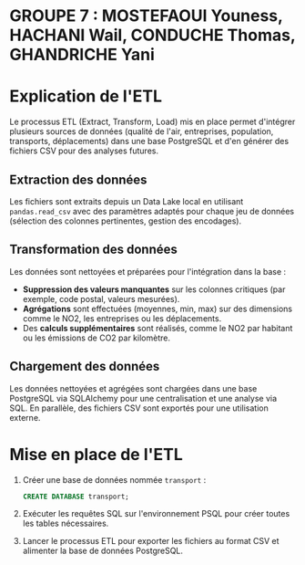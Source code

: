 # GROUPE 7 : MOSTEFAOUI Youness, HACHANI Wail, CONDUCHE Thomas, GHANDRICHE Yani

# Explication de l'ETL

Le processus ETL (Extract, Transform, Load) mis en place permet d'intégrer plusieurs sources de données (qualité de l'air, entreprises, population, transports, déplacements) dans une base PostgreSQL et d'en générer des fichiers CSV pour des analyses futures.

## Extraction des données

Les fichiers sont extraits depuis un Data Lake local en utilisant `pandas.read_csv` avec des paramètres adaptés pour chaque jeu de données (sélection des colonnes pertinentes, gestion des encodages).

## Transformation des données

Les données sont nettoyées et préparées pour l'intégration dans la base :

- **Suppression des valeurs manquantes** sur les colonnes critiques (par exemple, code postal, valeurs mesurées).
- **Agrégations** sont effectuées (moyennes, min, max) sur des dimensions comme le NO2, les entreprises ou les déplacements.
- Des **calculs supplémentaires** sont réalisés, comme le NO2 par habitant ou les émissions de CO2 par kilomètre.

## Chargement des données

Les données nettoyées et agrégées sont chargées dans une base PostgreSQL via SQLAlchemy pour une centralisation et une analyse via SQL. En parallèle, des fichiers CSV sont exportés pour une utilisation externe.

# Mise en place de l'ETL

1. Créer une base de données nommée `transport` :

   ```sql
   CREATE DATABASE transport;
   ```

2. Exécuter les requêtes SQL sur l'environnement PSQL pour créer toutes les tables nécessaires.

3. Lancer le processus ETL pour exporter les fichiers au format CSV et alimenter la base de données PostgreSQL.
